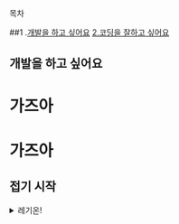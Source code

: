 목차  

##1 .[개발을 하고 싶어요](#개발을-하고-싶어요)
[2.코딩을 잘하고 싶어요](#coding을-잘하고-싶어요)

## 개발을 하고 싶어요

# 가즈아

# 가즈아


## 접기 시작

<details>
<summary>레기온!</summary>

<!-- 한칸 공백 필수>
## 접은 제목
접은 내용
  
</details>

## 접기 끝


# 가즈아
# 가즈아

# 가즈아

# 가즈아

# 가즈아

# 가즈아

# 가즈아

# 가즈아

# 가즈아

# 가즈아

# 가즈아

# 가즈아

# 가즈아



## Coding을 잘하고 [싶어요](#1)




# 가즈아

# 가즈아


